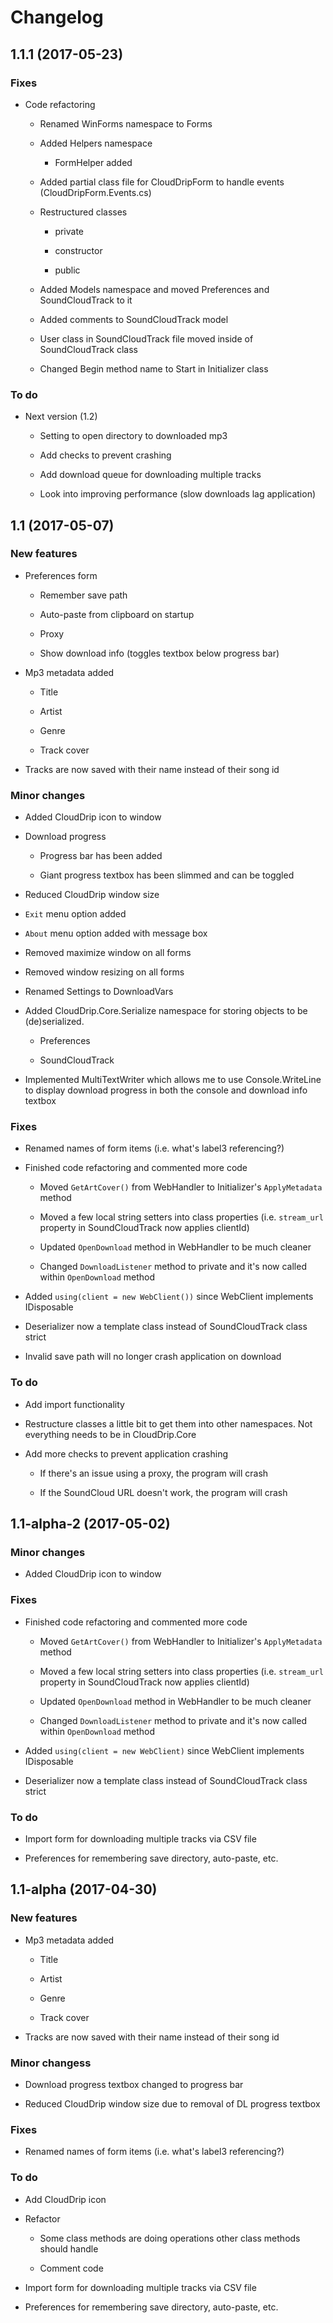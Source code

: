 # Changelog

## 1.1.1 (2017-05-23)

### Fixes

* Code refactoring

	* Renamed WinForms namespace to Forms

	* Added Helpers namespace

		* FormHelper added

	* Added partial class file for CloudDripForm to handle events (CloudDripForm.Events.cs)

	* Restructured classes

		* private

		* constructor

		* public

	* Added Models namespace and moved Preferences and SoundCloudTrack to it

	* Added comments to SoundCloudTrack model

	* User class in SoundCloudTrack file moved inside of SoundCloudTrack class

	* Changed Begin method name to Start in Initializer class

### To do

* Next version (1.2)

	* Setting to open directory to downloaded mp3

	* Add checks to prevent crashing

	* Add download queue for downloading multiple tracks

	* Look into improving performance (slow downloads lag application)

## 1.1 (2017-05-07)

### New features

* Preferences form

	* Remember save path

	* Auto-paste from clipboard on startup

	* Proxy

	* Show download info (toggles textbox below progress bar)

* Mp3 metadata added

	* Title

	* Artist

	* Genre

	* Track cover

* Tracks are now saved with their name instead of their song id

### Minor changes

* Added CloudDrip icon to window

* Download progress

	* Progress bar has been added

	* Giant progress textbox has been slimmed and can be toggled

* Reduced CloudDrip window size

* `Exit` menu option added

* `About` menu option added with message box

* Removed maximize window on all forms

* Removed window resizing on all forms

* Renamed Settings to DownloadVars

* Added CloudDrip.Core.Serialize namespace for storing objects to be (de)serialized.

	* Preferences

	* SoundCloudTrack

* Implemented MultiTextWriter which allows me to use Console.WriteLine to display download progress in both the console and download info textbox

### Fixes

* Renamed names of form items (i.e. what's label3 referencing?)

* Finished code refactoring and commented more code

	* Moved `GetArtCover()` from WebHandler to Initializer's `ApplyMetadata` method

	* Moved a few local string setters into class properties (i.e. `stream_url` property in SoundCloudTrack now applies clientId)

	* Updated `OpenDownload` method in WebHandler to be much cleaner

	* Changed `DownloadListener` method to private and it's now called within `OpenDownload` method

* Added `using(client = new WebClient())` since WebClient implements IDisposable

* Deserializer now a template class instead of SoundCloudTrack class strict

* Invalid save path will no longer crash application on download

### To do

* Add import functionality

* Restructure classes a little bit to get them into other namespaces. Not everything needs to be in CloudDrip.Core

* Add more checks to prevent application crashing

	* If there's an issue using a proxy, the program will crash

	* If the SoundCloud URL doesn't work, the program will crash

## 1.1-alpha-2 (2017-05-02)

### Minor changes

* Added CloudDrip icon to window

### Fixes

* Finished code refactoring and commented more code

	* Moved `GetArtCover()` from WebHandler to Initializer's `ApplyMetadata` method

	* Moved a few local string setters into class properties (i.e. `stream_url` property in SoundCloudTrack now applies clientId)

	* Updated `OpenDownload` method in WebHandler to be much cleaner

	* Changed `DownloadListener` method to private and it's now called within `OpenDownload` method

* Added `using(client = new WebClient)` since WebClient implements IDisposable

* Deserializer now a template class instead of SoundCloudTrack class strict

### To do

* Import form for downloading multiple tracks via CSV file

* Preferences for remembering save directory, auto-paste, etc.

## 1.1-alpha (2017-04-30)

### New features

* Mp3 metadata added

	* Title

	* Artist

	* Genre

	* Track cover

* Tracks are now saved with their name instead of their song id

### Minor changess

* Download progress textbox changed to progress bar

* Reduced CloudDrip window size due to removal of DL progress textbox

### Fixes

* Renamed names of form items (i.e. what's label3 referencing?)

### To do

* Add CloudDrip icon

* Refactor

	* Some class methods are doing operations other class methods should handle

	* Comment code

* Import form for downloading multiple tracks via CSV file

* Preferences for remembering save directory, auto-paste, etc.
